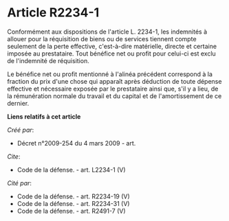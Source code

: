 # Article R2234-1

Conformément aux dispositions de l'article L. 2234-1, les indemnités à allouer pour la réquisition de biens ou de services
tiennent compte seulement de la perte effective, c'est-à-dire matérielle, directe et certaine imposée au prestataire. Tout
bénéfice net ou profit pour celui-ci est exclu de l'indemnité de réquisition. 

Le bénéfice net ou profit mentionné à l'alinéa précédent correspond à la fraction du prix d'une chose qui apparaît après
déduction de toute dépense effective et nécessaire exposée par le prestataire ainsi que, s'il y a lieu, de la rémunération
normale du travail et du capital et de l'amortissement de ce dernier.

**Liens relatifs à cet article**

_Créé par_:

  - Décret n°2009-254 du 4 mars 2009 - art.

_Cite_:

  - Code de la défense. - art. L2234-1 (V)

_Cité par_:

  - Code de la défense. - art. R2234-19 (V)
  - Code de la défense. - art. R2234-31 (V)
  - Code de la défense. - art. R2491-7 (V)
